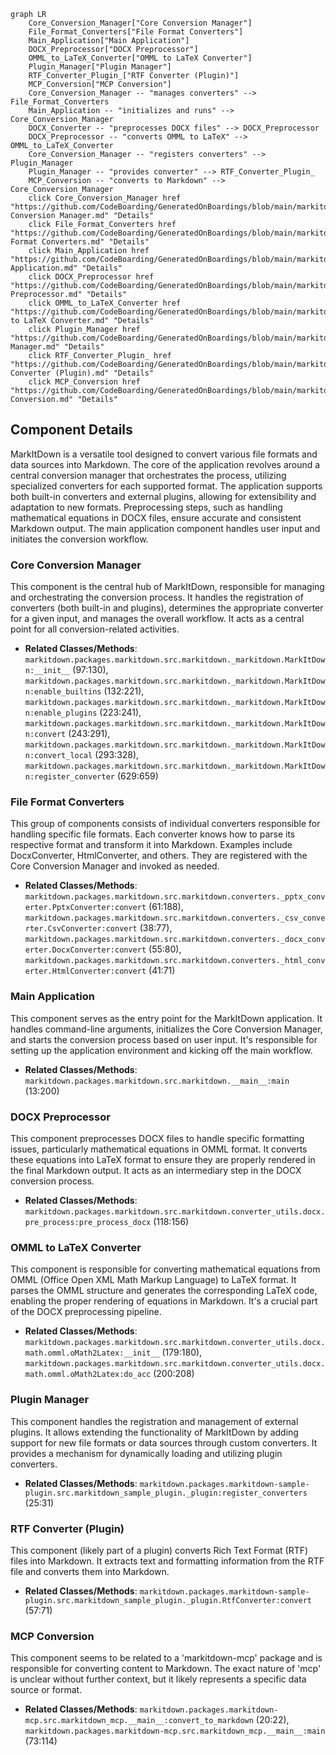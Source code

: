 ```mermaid
graph LR
    Core_Conversion_Manager["Core Conversion Manager"]
    File_Format_Converters["File Format Converters"]
    Main_Application["Main Application"]
    DOCX_Preprocessor["DOCX Preprocessor"]
    OMML_to_LaTeX_Converter["OMML to LaTeX Converter"]
    Plugin_Manager["Plugin Manager"]
    RTF_Converter_Plugin_["RTF Converter (Plugin)"]
    MCP_Conversion["MCP Conversion"]
    Core_Conversion_Manager -- "manages converters" --> File_Format_Converters
    Main_Application -- "initializes and runs" --> Core_Conversion_Manager
    DOCX_Converter -- "preprocesses DOCX files" --> DOCX_Preprocessor
    DOCX_Preprocessor -- "converts OMML to LaTeX" --> OMML_to_LaTeX_Converter
    Core_Conversion_Manager -- "registers converters" --> Plugin_Manager
    Plugin_Manager -- "provides converter" --> RTF_Converter_Plugin_
    MCP_Conversion -- "converts to Markdown" --> Core_Conversion_Manager
    click Core_Conversion_Manager href "https://github.com/CodeBoarding/GeneratedOnBoardings/blob/main/markitdown/Core Conversion Manager.md" "Details"
    click File_Format_Converters href "https://github.com/CodeBoarding/GeneratedOnBoardings/blob/main/markitdown/File Format Converters.md" "Details"
    click Main_Application href "https://github.com/CodeBoarding/GeneratedOnBoardings/blob/main/markitdown/Main Application.md" "Details"
    click DOCX_Preprocessor href "https://github.com/CodeBoarding/GeneratedOnBoardings/blob/main/markitdown/DOCX Preprocessor.md" "Details"
    click OMML_to_LaTeX_Converter href "https://github.com/CodeBoarding/GeneratedOnBoardings/blob/main/markitdown/OMML to LaTeX Converter.md" "Details"
    click Plugin_Manager href "https://github.com/CodeBoarding/GeneratedOnBoardings/blob/main/markitdown/Plugin Manager.md" "Details"
    click RTF_Converter_Plugin_ href "https://github.com/CodeBoarding/GeneratedOnBoardings/blob/main/markitdown/RTF Converter (Plugin).md" "Details"
    click MCP_Conversion href "https://github.com/CodeBoarding/GeneratedOnBoardings/blob/main/markitdown/MCP Conversion.md" "Details"
```

## Component Details

MarkItDown is a versatile tool designed to convert various file formats and data sources into Markdown. The core of the application revolves around a central conversion manager that orchestrates the process, utilizing specialized converters for each supported format. The application supports both built-in converters and external plugins, allowing for extensibility and adaptation to new formats. Preprocessing steps, such as handling mathematical equations in DOCX files, ensure accurate and consistent Markdown output. The main application component handles user input and initiates the conversion workflow.

### Core Conversion Manager
This component is the central hub of MarkItDown, responsible for managing and orchestrating the conversion process. It handles the registration of converters (both built-in and plugins), determines the appropriate converter for a given input, and manages the overall workflow. It acts as a central point for all conversion-related activities.
- **Related Classes/Methods**: `markitdown.packages.markitdown.src.markitdown._markitdown.MarkItDown:__init__` (97:130), `markitdown.packages.markitdown.src.markitdown._markitdown.MarkItDown:enable_builtins` (132:221), `markitdown.packages.markitdown.src.markitdown._markitdown.MarkItDown:enable_plugins` (223:241), `markitdown.packages.markitdown.src.markitdown._markitdown.MarkItDown:convert` (243:291), `markitdown.packages.markitdown.src.markitdown._markitdown.MarkItDown:convert_local` (293:328), `markitdown.packages.markitdown.src.markitdown._markitdown.MarkItDown:register_converter` (629:659)

### File Format Converters
This group of components consists of individual converters responsible for handling specific file formats. Each converter knows how to parse its respective format and transform it into Markdown. Examples include DocxConverter, HtmlConverter, and others. They are registered with the Core Conversion Manager and invoked as needed.
- **Related Classes/Methods**: `markitdown.packages.markitdown.src.markitdown.converters._pptx_converter.PptxConverter:convert` (61:188), `markitdown.packages.markitdown.src.markitdown.converters._csv_converter.CsvConverter:convert` (38:77), `markitdown.packages.markitdown.src.markitdown.converters._docx_converter.DocxConverter:convert` (55:80), `markitdown.packages.markitdown.src.markitdown.converters._html_converter.HtmlConverter:convert` (41:71)

### Main Application
This component serves as the entry point for the MarkItDown application. It handles command-line arguments, initializes the Core Conversion Manager, and starts the conversion process based on user input. It's responsible for setting up the application environment and kicking off the main workflow.
- **Related Classes/Methods**: `markitdown.packages.markitdown.src.markitdown.__main__:main` (13:200)

### DOCX Preprocessor
This component preprocesses DOCX files to handle specific formatting issues, particularly mathematical equations in OMML format. It converts these equations into LaTeX format to ensure they are properly rendered in the final Markdown output. It acts as an intermediary step in the DOCX conversion process.
- **Related Classes/Methods**: `markitdown.packages.markitdown.src.markitdown.converter_utils.docx.pre_process:pre_process_docx` (118:156)

### OMML to LaTeX Converter
This component is responsible for converting mathematical equations from OMML (Office Open XML Math Markup Language) to LaTeX format. It parses the OMML structure and generates the corresponding LaTeX code, enabling the proper rendering of equations in Markdown. It's a crucial part of the DOCX preprocessing pipeline.
- **Related Classes/Methods**: `markitdown.packages.markitdown.src.markitdown.converter_utils.docx.math.omml.oMath2Latex:__init__` (179:180), `markitdown.packages.markitdown.src.markitdown.converter_utils.docx.math.omml.oMath2Latex:do_acc` (200:208)

### Plugin Manager
This component handles the registration and management of external plugins. It allows extending the functionality of MarkItDown by adding support for new file formats or data sources through custom converters. It provides a mechanism for dynamically loading and utilizing plugin converters.
- **Related Classes/Methods**: `markitdown.packages.markitdown-sample-plugin.src.markitdown_sample_plugin._plugin:register_converters` (25:31)

### RTF Converter (Plugin)
This component (likely part of a plugin) converts Rich Text Format (RTF) files into Markdown. It extracts text and formatting information from the RTF file and converts them into Markdown.
- **Related Classes/Methods**: `markitdown.packages.markitdown-sample-plugin.src.markitdown_sample_plugin._plugin.RtfConverter:convert` (57:71)

### MCP Conversion
This component seems to be related to a 'markitdown-mcp' package and is responsible for converting content to Markdown. The exact nature of 'mcp' is unclear without further context, but it likely represents a specific data source or format.
- **Related Classes/Methods**: `markitdown.packages.markitdown-mcp.src.markitdown_mcp.__main__:convert_to_markdown` (20:22), `markitdown.packages.markitdown-mcp.src.markitdown_mcp.__main__:main` (73:114)